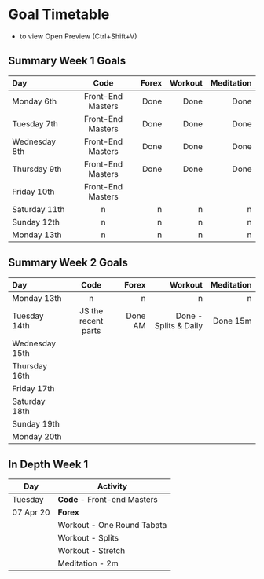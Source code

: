 # Goal Timetable

- to view  Open Preview (Ctrl+Shift+V) 

## Summary Week 1 Goals

| Day              | Code              | Forex     |    Workout |  Meditation |
| :--------------- | :---------------: | --------: | ---------: | ---------: |
|  Monday   6th    | Front-End Masters | Done      | Done     | Done     | 
|  Tuesday   7th   | Front-End Masters | Done      | Done     | Done     | 
|  Wednesday 8th   | Front-End Masters | Done      | Done     | Done     | 
|  Thursday  9th   | Front-End Masters | Done      | Done     | Done     | 
|  Friday    10th  | Front-End Masters     |        |          |
|  Saturday  11th  |   n         |  n      |  n        | n  |
|  Sunday    12th  |   n         |   n     |   n       | n  |
|  Monday    13th  |   n         |    n    |    n      | n  |

## Summary Week 2 Goals

| Day              | Code              | Forex     |    Workout |  Meditation |
| :--------------- | :---------------: | --------: | ---------: | ---------: |
|  Monday   13th    |   n                 |    n      |          n            |     n       |
|  Tuesday   14th   | JS the recent parts | Done AM  | Done - Splits & Daily | Done 15m     | 
|  Wednesday 15th   |  |       |      |      | 
|  Thursday  16th   |  |       |      |      | 
|  Friday    17th  |      |        |          |
|  Saturday  18th  |            |        |          |   |
|  Sunday    19th  |            |        |          |   |
|  Monday    20th  |            |        |          |   |

## In Depth Week 1

| Day       | Activity                  |
| ----------| -------------             |
| Tuesday   | **Code** - Front-end Masters  |
| 07 Apr 20 | **Forex**                     |
|           | Workout - One Round Tabata  |
|           | Workout - Splits                   |
|           | Workout - Stretch                  |
|           | Meditation - 2m                  |